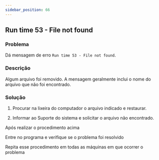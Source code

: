 ```yaml
---
sidebar_position: 66
---
```


## Run time 53 - File not found

### Problema

Dá mensagem de erro `Run time 53 - File not found`.

### Descrição

Algum arquivo foi removido. A mensagem geralmente inclui o nome do
arquivo que não foi encontrado.

### Solução

1. Procurar na lixeira do computador o arquivo indicado e
restaurar.

2. Informar ao Suporte do sistema e solicitar o arquivo não
encontrado.

Após realizar o procedimento acima

Entre no programa e verifique se o problema foi resolvido

Repita esse procedimento em todas as máquinas em que ocorrer o
problema
